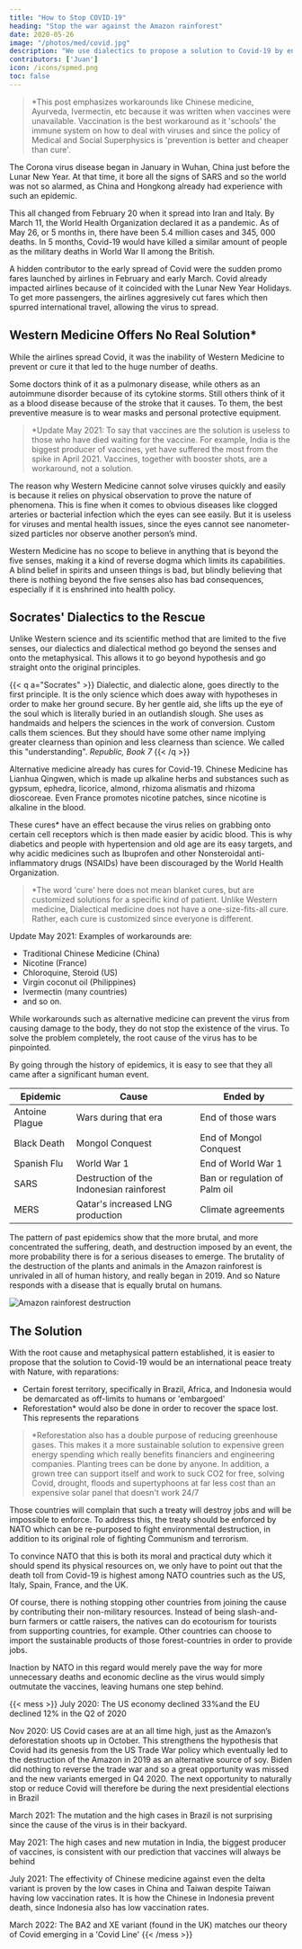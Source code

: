 ```yaml
---
title: "How to Stop COVID-19"
heading: "Stop the war against the Amazon rainforest"
date: 2020-05-26
image: "/photos/med/covid.jpg"
description: "We use dialectics to propose a solution to Covid-19 by ending the war against the Amazon rainforest"
contributors: ['Juan']
icon: /icons/spmed.png
toc: false
---
```




> *This post emphasizes workarounds like Chinese medicine, Ayurveda, Ivermectin, etc because it was written when vaccines were unavailable. Vaccination is the best workaround as it 'schools' the immune system on how to deal with viruses and since the policy of Medical and Social Superphysics is 'prevention is better and cheaper than cure'. 



The Corona virus disease began in January in Wuhan, China just before the Lunar New Year. At that time, it bore all the signs of SARS and so the world was not so alarmed, as China and Hongkong already had experience with such an epidemic.

This all changed from February 20 when it spread into Iran and Italy. By March 11, the World Health Organization declared it as a pandemic. As of May 26, or 5 months in, there have been 5.4 million cases and 345, 000 deaths. In 5 months, Covid-19 would have killed a similar amount of people as the military deaths in World War II among the British.

A hidden contributor to the early spread of Covid were the sudden promo fares launched by airlines in February and early March. Covid already impacted airlines because of it coincided with the Lunar New Year Holidays. To get more passengers, the airlines aggresively cut fares which then spurred international travel, allowing the virus to spread.    


## Western Medicine Offers No Real Solution*

While the airlines spread Covid, it was the inability of Western Medicine to prevent or cure it that led to the huge number of deaths. 

Some doctors think of it as a pulmonary disease, while others as an autoimmune disorder because of its cytokine storms. Still others think of it as a blood disease because of the stroke that it causes. To them, the best preventive measure is to wear masks and personal protective equipment.

> *Update May 2021: To say that vaccines are the solution is useless to those who have died waiting for the vaccine. For example, India is the biggest producer of vaccines, yet have suffered the most from the spike in April 2021. Vaccines, together with booster shots, are a workaround, not a solution.


The reason why Western Medicine cannot solve viruses quickly and easily is because it relies on physical observation to prove the nature of phenomena. This is fine when it comes to obvious diseases like clogged arteries or bacterial infection which the eyes can see easily. But it is useless for viruses and mental health issues, since the eyes cannot see nanometer-sized particles nor observe another person’s mind. 

Western Medicine has no scope to believe in anything that is beyond the five senses, making it a kind of reverse dogma which limits its capabilities. A blind belief in spirits and unseen things is bad, but blindly believing that there is nothing beyond the five senses also has bad consequences, especially if it is enshrined into health policy.


## Socrates' Dialectics to the Rescue

Unlike Western science and its scientific method that are limited to the five senses, our dialectics and dialectical method go beyond the senses and onto the metaphysical. This allows it to go beyond hypothesis and go straight onto the original principles.


{{< q a="Socrates" >}}
Dialectic, and dialectic alone, goes directly to the first principle. It is the only science which does away with hypotheses in order to make her ground secure. By her gentle aid, she lifts up the eye of the soul which is literally buried in an outlandish slough. She uses as handmaids and helpers the sciences in the work of conversion. Custom calls them sciences. But they should have some other name implying greater clearness than opinion and less clearness than science. We called this "understanding".
<cite>Republic, Book 7</cite>
{{< /q >}}


Alternative medicine already has cures for Covid-19. Chinese Medicine has Lianhua Qingwen, which is made up alkaline herbs and substances such as gypsum, ephedra, licorice, almond, rhizoma alismatis and rhizoma dioscoreae. Even France promotes nicotine patches, since nicotine is alkaline in the blood. 

These cures* have an effect because the virus relies on grabbing onto certain cell receptors which is then made easier by acidic blood. This is why diabetics and people with hypertension and old age are its easy targets, and why acidic medicines such as Ibuprofen and other Nonsteroidal anti-inflammatory drugs (NSAIDs) have been discouraged by the World Health Organization.

> *The word 'cure' here does not mean blanket cures, but are customized solutions for a specific kind of patient. Unlike Western medicine, Dialectical medicine does not have a one-size-fits-all cure. Rather, each cure is customized since everyone is different. 


Update May 2021: Examples of workarounds are:
- Traditional Chinese Medicine (China)
- Nicotine (France)
- Chloroquine, Steroid (US)
- Virgin coconut oil (Philippines)
- Ivermectin (many countries)
- and so on.

While workarounds such as alternative medicine can prevent the virus from causing damage to the body, they do not stop the existence of the virus. To solve the problem completely, the root cause of the virus has to be pinpointed. 

By going through the history of epidemics, it is easy to see that they all came after a significant human event.

Epidemic | Cause | Ended by
--- | --- | ---
Antoine Plague | Wars during that era | End of those wars
Black Death | Mongol Conquest | End of Mongol Conquest
Spanish Flu | World War 1 | End of World War 1
SARS | Destruction of the Indonesian rainforest | Ban or regulation of Palm oil
MERS | Qatar's increased LNG production | Climate agreements


The pattern of past epidemics show that the more brutal, and more concentrated the suffering, death, and destruction imposed by an event, the more probability there is for a serious diseases to emerge. The brutality of the destruction of the plants and animals in the Amazon rainforest is unrivaled in all of human history, and really began in 2019. And so Nature responds with a disease that is equally brutal on humans.

![Amazon rainforest destruction](https://sorasystem.sirv.com/photos/amazon.jpg)


## The Solution

With the root cause and metaphysical pattern established, it is easier to propose that the solution to Covid-19 would be an international peace treaty with Nature, with reparations:

- Certain forest territory, specifically in Brazil, Africa, and Indonesia would be demarcated as off-limits to humans or 'embargoed'
- Reforestation* would also be done in order to recover the space lost. This represents the reparations

> *Reforestation also has a double purpose of reducing greenhouse gases. This makes it a more sustainable solution to expensive green energy spending which really benefits financiers and engineering companies. Planting trees can be done by anyone. In addition, a grown tree can support itself and work to suck CO2 for free, solving Covid, drought, floods and supertyphoons at far less cost than an expensive solar panel that doesn't work 24/7


Those countries will complain that such a treaty will destroy jobs and will be impossible to enforce. To address this, the treaty should be enforced by NATO which can be re-purposed to fight environmental destruction, in addition to its original role of fighting Communism and terrorism. 

To convince NATO that this is both its moral and practical duty which it should spend its physical resources on, we only have to point out that the death toll from Covid-19 is highest among NATO countries such as the US, Italy, Spain, France, and the UK.

Of course, there is nothing stopping other countries from joining the cause by contributing their non-military resources. Instead of being slash-and-burn farmers or cattle raisers, the natives can do ecotourism for tourists from supporting countries, for example. Other countries can choose to import the sustainable products of those forest-countries in order to provide jobs.

Inaction by NATO in this regard would merely pave the way for more unnecessary deaths and economic decline as the virus would simply outmutate the vaccines, leaving humans one step behind.

{{< mess >}}
July 2020: The US economy declined 33%and the EU declined 12% in the Q2 of 2020

Nov 2020: US Covid cases are at an all time high, just as the Amazon’s deforestation shoots up in October. This strengthens the hypothesis that Covid had its genesis from the US Trade War policy which eventually led to the destruction of the Amazon in 2019 as an alternative source of soy. Biden did nothing to reverse the trade war and so a great opportunity was missed and the new variants emerged in Q4 2020. The next opportunity to naturally stop or reduce Covid will therefore be during the next presidential elections in Brazil

March 2021: The mutation and the high cases in Brazil is not surprising since the cause of the virus is in their backyard.

May 2021: The high cases and new mutation in India, the biggest producer of vaccines, is consistent with our prediction that vaccines will always be behind

July 2021: The effectivity of Chinese medicine against even the delta variant is proven by the low cases in China and Taiwan despite Taiwan having low vaccination rates. It is how the Chinese in Indonesia prevent death, since Indonesia also has low vaccination rates.

March 2022: The BA2 and XE variant (found in the UK) matches our theory of Covid emerging in a 'Covid Line'
{{< /mess >}}